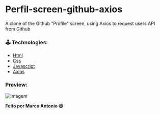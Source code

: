# Perfil-screen-github-axios

A clone of the Github "Profile" screen, using Axios to request users API from Github

### 🕹 Technologies:

- [Html](https://developer.mozilla.org/pt-BR/docs/Web/HTML)
- [Css](https://developer.mozilla.org/pt-BR/docs/Web/CSS)
- [Javascript](https://developer.mozilla.org/pt-BR/docs/Web/JavaScript)
- [Axios](https://github.com/axios/axios)

### Preview:
![Imagem](https://github.com/marcoantonioap/perfil-screen-github-axios/master/assets/to/Capturar.png)

**Feito por Marco Antonio 😄**

